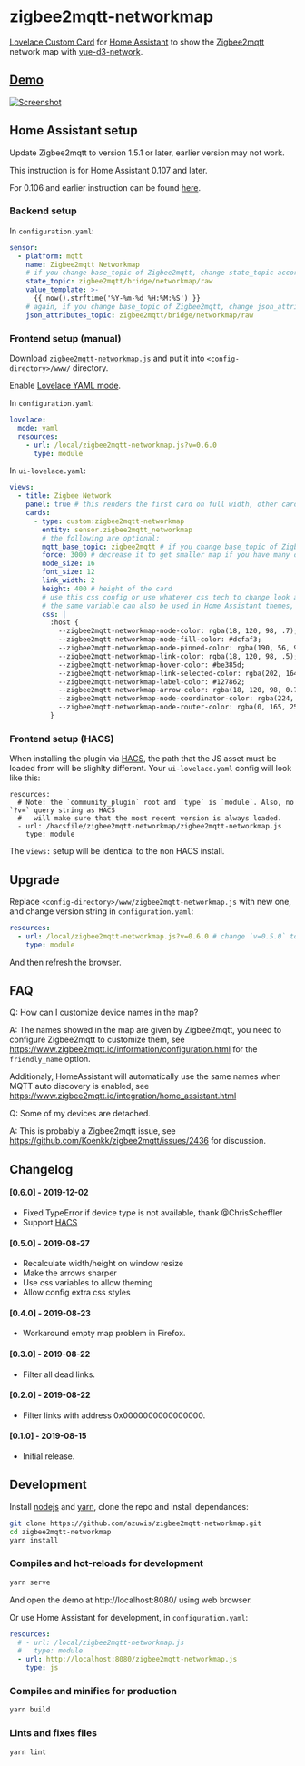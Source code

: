 # zigbee2mqtt-networkmap

[Lovelace Custom Card](https://developers.home-assistant.io/docs/en/lovelace_custom_card.html) for [Home Assistant](https://www.home-assistant.io/) to show the [Zigbee2mqtt](https://github.com/Koenkk/zigbee2mqtt/) network map with [vue-d3-network](https://github.com/emiliorizzo/vue-d3-network/).

## [Demo](https://azuwis.github.io/zigbee2mqtt-networkmap/)

[![Screenshot](https://azuwis.github.io/zigbee2mqtt-networkmap/screenshot.gif)](https://azuwis.github.io/zigbee2mqtt-networkmap/)

## Home Assistant setup

Update Zigbee2mqtt to version 1.5.1 or later, earlier version may not work.

This instruction is for Home Assistant 0.107 and later.

For 0.106 and earlier instruction can be found [here](https://github.com/azuwis/zigbee2mqtt-networkmap/tree/e6ea1b5fcf680372446ad11e968f429f8f8c1c18).

### Backend setup

In `configuration.yaml`:
``` yaml
sensor:
  - platform: mqtt
    name: Zigbee2mqtt Networkmap
    # if you change base_topic of Zigbee2mqtt, change state_topic accordingly
    state_topic: zigbee2mqtt/bridge/networkmap/raw
    value_template: >-
      {{ now().strftime('%Y-%m-%d %H:%M:%S') }}
    # again, if you change base_topic of Zigbee2mqtt, change json_attributes_topic accordingly
    json_attributes_topic: zigbee2mqtt/bridge/networkmap/raw

```

### Frontend setup (manual)

Download [`zigbee2mqtt-networkmap.js`](https://github.com/azuwis/zigbee2mqtt-networkmap/releases/download/v0.6.0/zigbee2mqtt-networkmap.js) and put it into `<config-directory>/www/` directory.

Enable [Lovelace YAML mode](https://www.home-assistant.io/lovelace/yaml-mode/).

In `configuration.yaml`:

``` yaml
lovelace:
  mode: yaml
  resources:
    - url: /local/zigbee2mqtt-networkmap.js?v=0.6.0
      type: module

```

In `ui-lovelace.yaml`:

``` yaml
views:
  - title: Zigbee Network
    panel: true # this renders the first card on full width, other cards in this view will not be rendered
    cards:
      - type: custom:zigbee2mqtt-networkmap
        entity: sensor.zigbee2mqtt_networkmap
        # the following are optional:
        mqtt_base_topic: zigbee2mqtt # if you change base_topic of Zigbee2mqtt, change it accordingly
        force: 3000 # decrease it to get smaller map if you have many devices
        node_size: 16
        font_size: 12
        link_width: 2
        height: 400 # height of the card
        # use this css config or use whatever css tech to change look and feel,
        # the same variable can also be used in Home Assistant themes, see https://www.home-assistant.io/components/frontend/#defining-themes
        css: |
          :host {
            --zigbee2mqtt-networkmap-node-color: rgba(18, 120, 98, .7);
            --zigbee2mqtt-networkmap-node-fill-color: #dcfaf3;
            --zigbee2mqtt-networkmap-node-pinned-color: rgba(190, 56, 93, .6);
            --zigbee2mqtt-networkmap-link-color: rgba(18, 120, 98, .5);
            --zigbee2mqtt-networkmap-hover-color: #be385d;
            --zigbee2mqtt-networkmap-link-selected-color: rgba(202, 164, 85, .6);
            --zigbee2mqtt-networkmap-label-color: #127862;
            --zigbee2mqtt-networkmap-arrow-color: rgba(18, 120, 98, 0.7);
            --zigbee2mqtt-networkmap-node-coordinator-color: rgba(224, 78, 93, .7);
            --zigbee2mqtt-networkmap-node-router-color: rgba(0, 165, 255, .7);
          }
```

### Frontend setup (HACS)

When installing the plugin via [HACS](https://community.home-assistant.io/t/custom-component-hacs/121727),  the path that the JS asset must be loaded from will be slighlty different. Your `ui-lovelace.yaml` config will look like this:

```
resources:
  # Note: the `community_plugin` root and `type` is `module`. Also, no `?v=` query string as HACS
  #   will make sure that the most recent version is always loaded.
  - url: /hacsfile/zigbee2mqtt-networkmap/zigbee2mqtt-networkmap.js
    type: module

```

The `views:` setup will be identical to the non HACS install.

## Upgrade

Replace `<config-directory>/www/zigbee2mqtt-networkmap.js` with new one, and
change version string in `configuration.yaml`:

``` yaml
resources:
  - url: /local/zigbee2mqtt-networkmap.js?v=0.6.0 # change `v=0.5.0` to `v=0.6.0`
    type: module
```

And then refresh the browser.

## FAQ

Q: How can I customize device names in the map?

A: The names showed in the map are given by Zigbee2mqtt, you need to configure
Zigbee2mqtt to customize them, see
https://www.zigbee2mqtt.io/information/configuration.html for the
`friendly_name` option.

Additionaly, HomeAssistant will automatically use the same names when MQTT auto
discovery is enabled, see
https://www.zigbee2mqtt.io/integration/home_assistant.html

Q: Some of my devices are detached.

A: This is probably a Zigbee2mqtt issue, see
https://github.com/Koenkk/zigbee2mqtt/issues/2436 for discussion.

## Changelog

#### [0.6.0] - 2019-12-02

* Fixed TypeError if device type is not available, thank @ChrisScheffler
* Support [HACS](https://hacs.xyz/)

#### [0.5.0] - 2019-08-27

* Recalculate width/height on window resize
* Make the arrows sharper
* Use css variables to allow theming
* Allow config extra css styles

#### [0.4.0] - 2019-08-23

* Workaround empty map problem in Firefox.

#### [0.3.0] - 2019-08-22

* Filter all dead links.

#### [0.2.0] - 2019-08-22

* Filter links with address 0x0000000000000000.

#### [0.1.0] - 2019-08-15

* Initial release.

## Development

Install [nodejs](https://nodejs.org/) and [yarn](https://yarnpkg.com/), clone the
repo and install dependances:

``` bash
git clone https://github.com/azuwis/zigbee2mqtt-networkmap.git
cd zigbee2mqtt-networkmap
yarn install
```

### Compiles and hot-reloads for development

``` bash
yarn serve
```

And open the demo at http://localhost:8080/ using web browser.

Or use Home Assistant for development, in `configuration.yaml`:

``` yaml
resources:
  # - url: /local/zigbee2mqtt-networkmap.js
  #   type: module
  - url: http://localhost:8080/zigbee2mqtt-networkmap.js
    type: js

```

### Compiles and minifies for production

``` bash
yarn build
```

### Lints and fixes files

``` bash
yarn lint
```
